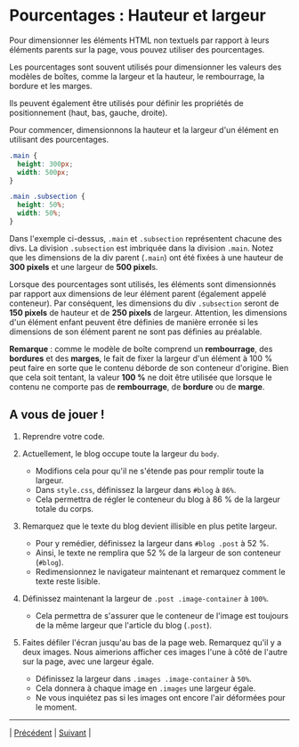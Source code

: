 # Pourcentages : Hauteur et largeur

Pour dimensionner les éléments HTML non textuels par rapport à leurs éléments parents sur la page, vous pouvez utiliser des pourcentages.

Les pourcentages sont souvent utilisés pour dimensionner les valeurs des modèles de boîtes, comme la largeur et la hauteur, le rembourrage, la bordure et les marges.

Ils peuvent également être utilisés pour définir les propriétés de positionnement (haut, bas, gauche, droite).

Pour commencer, dimensionnons la hauteur et la largeur d'un élément en utilisant des pourcentages.

```css
.main {
  height: 300px;
  width: 500px;
}

.main .subsection {
  height: 50%;
  width: 50%;
}
```

Dans l'exemple ci-dessus, `.main` et `.subsection` représentent chacune des divs.
La division `.subsection` est imbriquée dans la division `.main`.
Notez que les dimensions de la div parent (`.main`) ont été fixées à une hauteur de **300 pixels** et une largeur de **500 pixel**s.

Lorsque des pourcentages sont utilisés, les éléments sont dimensionnés par rapport aux dimensions de leur élément parent (également appelé conteneur). 
Par conséquent, les dimensions du div `.subsection` seront de **150 pixels** de hauteur et de **250 pixels** de largeur.
Attention, les dimensions d'un élément enfant peuvent être définies de manière erronée si les dimensions de son élément parent ne sont pas définies au préalable.

**Remarque** : comme le modèle de boîte comprend un **rembourrage**, des **bordures** et des **marges**, le fait de fixer la largeur d'un élément à 100 % peut faire en sorte que le contenu déborde de son conteneur d'origine.
Bien que cela soit tentant, la valeur **100 %** ne doit être utilisée que lorsque le contenu ne comporte pas de **rembourrage**, de **bordure** ou de **marge**.

## A vous de jouer !

1. Reprendre votre code.

2. Actuellement, le blog occupe toute la largeur du `body`.
    - Modifions cela pour qu'il ne s'étende pas pour remplir toute la largeur.
    - Dans `style.css`, définissez la largeur dans `#blog` à `86%`.
    - Cela permettra de régler le conteneur du blog à 86 % de la largeur totale du corps.
    
3. Remarquez que le texte du blog devient illisible en plus petite largeur.
    - Pour y remédier, définissez la largeur dans `#blog .post` à 52 %.
    - Ainsi, le texte ne remplira que 52 % de la largeur de son conteneur (`#blog`).
    - Redimensionnez le navigateur maintenant et remarquez comment le texte reste lisible.
    
4. Définissez maintenant la largeur de `.post .image-container` à `100%`.
    - Cela permettra de s'assurer que le conteneur de l'image est toujours de la même largeur que l'article du blog (`.post`).

5. Faites défiler l'écran jusqu'au bas de la page web. Remarquez qu'il y a deux images. Nous aimerions afficher ces images l'une à côté de l'autre sur la page, avec une largeur égale.
    - Définissez la largeur dans `.images .image-container` à `50%`. 
    - Cela donnera à chaque image en `.images` une largeur égale.
    - Ne vous inquiétez pas si les images ont encore l'air déformées pour le moment.
    
 
___
| [Précédent](./3-rem.md)       | [Suivant](./5-pourcentage-hauteur-marge.md)       |
